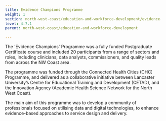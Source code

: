 ```yaml
---
title: Evidence Champions Programme
weight: 1
section: north-west-coast/education-and-workforce-development/evidence-champions-programme
level: 4.7.1
parent: north-west-coast/education-and-workforce-development

---
```


The 'Evidence Champions' Programme was a fully funded Postgraduate Certificate course and included 20 participants from a range of sectors and roles, including clinicians, data analysts, commissioners, and quality leads from across the NW Coast area.  

The programme was funded through the Connected Health Cities (CHC) Programme, and delivered as a collaborative initiative between Lancaster University’s Centre for Educational Training and Development (CETAD), and the Innovation Agency (Academic Health Science Network for the North West Coast). 

The main aim of this programme was to develop a community of professionals focused on utilising data and digital technologies, to enhance evidence-based approaches to service design and delivery.  

        
